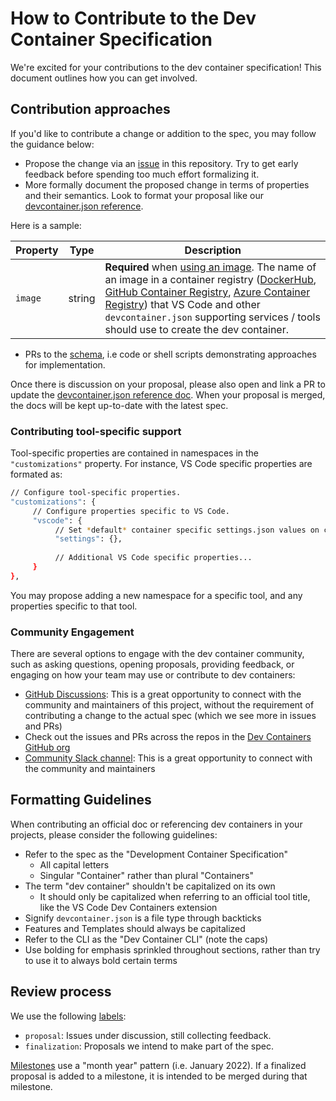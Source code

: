 # How to Contribute to the Dev Container Specification

We're excited for your contributions to the dev container specification! This document outlines how you can get involved. 

## Contribution approaches

If you'd like to contribute a change or addition to the spec, you may follow the guidance below:
- Propose the change via an [issue](https://github.com/devcontainers/spec/issues) in this repository. Try to get early feedback before spending too much effort formalizing it.
- More formally document the proposed change in terms of properties and their semantics. Look to format your proposal like our [devcontainer.json reference](https://aka.ms/devcontainer.json).

Here is a sample:

| Property | Type | Description |
|----------|------|-------------|
| `image` | string | **Required** when [using an image](/docs/remote/create-dev-container.md#using-an-image-or-dockerfile). The name of an image in a container registry ([DockerHub](https://hub.docker.com), [GitHub Container Registry](https://docs.github.com/packages/guides/about-github-container-registry), [Azure Container Registry](https://azure.microsoft.com/services/container-registry/)) that VS Code and other `devcontainer.json` supporting services / tools should use to create the dev container. |

- PRs to the [schema](https://github.com/microsoft/vscode/blob/main/extensions/configuration-editing/schemas/devContainer.schema.src.json), i.e code or shell scripts demonstrating approaches for implementation.

Once there is discussion on your proposal, please also open and link a PR to update the [devcontainer.json reference doc](https://github.com/microsoft/vscode-docs/blob/main/docs/remote/devcontainerjson-reference.md). When your proposal is merged, the docs will be kept up-to-date with the latest spec.

### Contributing tool-specific support

Tool-specific properties are contained in namespaces in the `"customizations"` property. For instance, VS Code specific properties are formated as:

```bash
// Configure tool-specific properties.
"customizations": {
     // Configure properties specific to VS Code.
     "vscode": {
          // Set *default* container specific settings.json values on container create.
          "settings": {},
			
          // Additional VS Code specific properties...
     }
},
```

You may propose adding a new namespace for a specific tool, and any properties specific to that tool.

### Community Engagement
There are several options to engage with the dev container community, such as asking questions, opening proposals, providing feedback, or engaging on how your team may use or contribute to dev containers:
- [GitHub Discussions](https://github.com/devcontainers/spec/discussions): This is a great opportunity to connect with the community and maintainers of this project, without the requirement of contributing a change to the actual spec (which we see more in issues and PRs)
- Check out the issues and PRs across the repos in the [Dev Containers GitHub org](https://github.com/devcontainers/devcontainers.github.io/edit/gh-pages/contributing.md)
- [Community Slack channel](https://aka.ms/dev-container-community): This is a great opportunity to connect with the community and maintainers

## Formatting Guidelines

When contributing an official doc or referencing dev containers in your projects, please consider the following guidelines:

- Refer to the spec as the "Development Container Specification"
     - All capital letters
     - Singular "Container" rather than plural "Containers"
- The term "dev container" shouldn't be capitalized on its own
     - It should only be capitalized when referring to an official tool title, like the VS Code Dev Containers extension 
- Signify `devcontainer.json` is a file type through backticks 
- Features and Templates should always be capitalized
- Refer to the CLI as the "Dev Container CLI" (note the caps)
- Use bolding for emphasis sprinkled throughout sections, rather than try to use it to always bold certain terms

## Review process

We use the following [labels](https://github.com/devcontainers/spec/labels):

- `proposal`: Issues under discussion, still collecting feedback.
- `finalization`: Proposals we intend to make part of the spec.

[Milestones](https://github.com/devcontainers/spec/milestones) use a "month year" pattern (i.e. January 2022). If a finalized proposal is added to a milestone, it is intended to be merged during that milestone.
